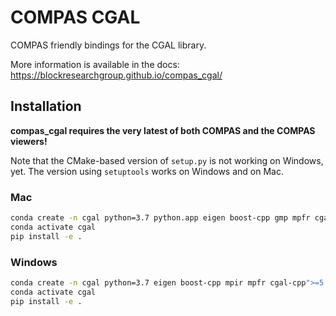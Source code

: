 # COMPAS CGAL

COMPAS friendly bindings for the CGAL library.

More information is available in the docs:
<https://blockresearchgroup.github.io/compas_cgal/>

## Installation

**compas_cgal requires the very latest of both COMPAS and the COMPAS viewers!**

Note that the CMake-based version of `setup.py` is not working on Windows, yet.
The version using `setuptools` works on Windows and on Mac.

### Mac

```bash
conda create -n cgal python=3.7 python.app eigen boost-cpp gmp mpfr cgal-cpp">=5.0" pybind11 COMPAS">=0.16.0"
conda activate cgal
pip install -e .
```

### Windows

```bash
conda create -n cgal python=3.7 eigen boost-cpp mpir mpfr cgal-cpp">=5.0" pybind11 COMPAS">=0.16.0"
conda activate cgal
pip install -e .
```

